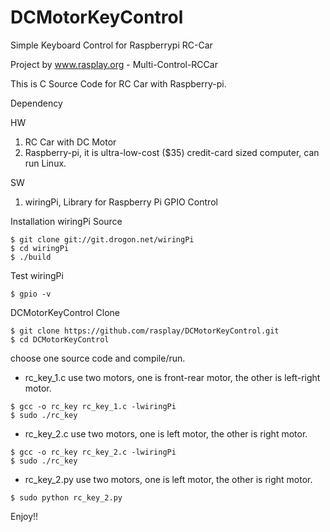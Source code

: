 DCMotorKeyControl
=========

Simple Keyboard Control for Raspberrypi RC-Car

Project by www.rasplay.org - Multi-Control-RCCar

This is C Source Code for RC Car with Raspberry-pi.

Dependency

HW

 1. RC Car with DC Motor
 2. Raspberry-pi, it is ultra-low-cost ($35) credit-card sized computer, can run Linux.

SW

 1. wiringPi, Library for Raspberry Pi GPIO Control

Installation wiringPi Source

  ```
  $ git clone git://git.drogon.net/wiringPi
  $ cd wiringPi
  $ ./build
  ```

Test wiringPi

  ```
  $ gpio -v
  ```

DCMotorKeyControl Clone

  ```
  $ git clone https://github.com/rasplay/DCMotorKeyControl.git
  $ cd DCMotorKeyControl
  ```

choose one source code and compile/run.

  * rc_key_1.c use two motors, one is front-rear motor, the other is left-right motor.

  ```
  $ gcc -o rc_key rc_key_1.c -lwiringPi
  $ sudo ./rc_key
  ```

  * rc_key_2.c use two motors, one is left motor, the other is right motor.

  ```
  $ gcc -o rc_key rc_key_2.c -lwiringPi
  $ sudo ./rc_key
  ```

  * rc_key_2.py use two motors, one is left motor, the other is right motor.

  ```
  $ sudo python rc_key_2.py
  ```

Enjoy!!  
